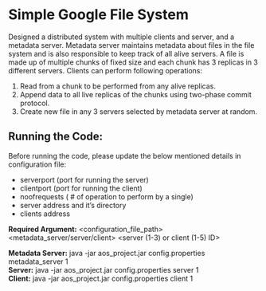 # Simple Google File System

Designed a distributed system with multiple clients and server, and a metadata server. Metadata server maintains metadata about files in the file system and is also responsible to keep track of all alive servers. A file is made up of multiple chunks of fixed size and each chunk has 3 replicas in 3 different servers. 
Clients can perform following operations:
1. Read from a chunk to be performed from any alive replicas.
2. Append data to all live replicas of the chunks using two-phase commit protocol.
3. Create new file in any 3 servers selected by metadata server at random.

## Running the Code:  
Before running the code, please update the below mentioned details in configuration file:
* serverport (port for running the server)
* clientport (port for running the client)
* noofrequests ( # of operation to perform by a single)
* server address and it’s directory
* clients address

**Required Argument:** <configuration_file_path> <metadata_server/server/client> <server (1-3) or client (1-5) ID> <br />

**Metadata Server:** java -jar aos_project.jar config.properties metadata_server 1 <br />
**Server:** java -jar aos_project.jar config.properties server 1<br />
**Client:** java -jar aos_project.jar config.properties client 1
